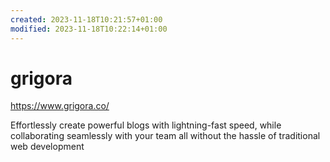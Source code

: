 ```yaml
---
created: 2023-11-18T10:21:57+01:00
modified: 2023-11-18T10:22:14+01:00
---
```


# grigora

https://www.grigora.co/

Effortlessly create powerful blogs with lightning-fast speed, while collaborating seamlessly with your team all without the hassle of traditional web development
